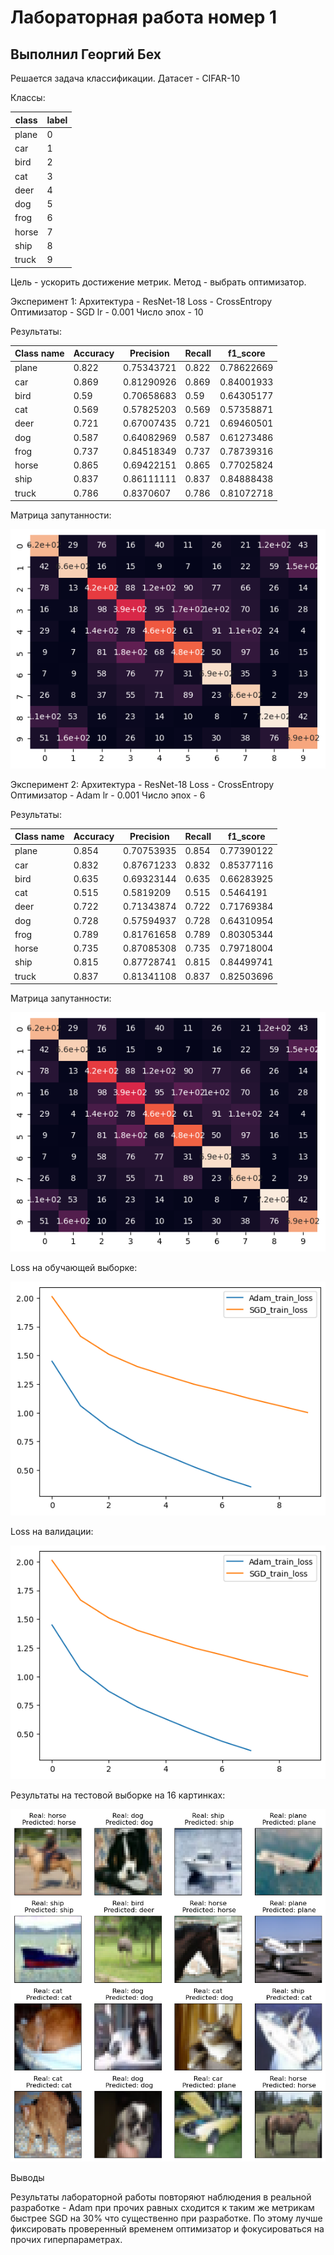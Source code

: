 # Лабораторная работа номер 1
## Выполнил Георгий Бех

Решается задача классификации. Датасет - CIFAR-10

Классы:

| class | label |
|-------|---|
| plane | 0 |
| car   | 1 |
| bird  | 2 |
| cat   | 3 |
| deer  | 4 |
| dog   | 5 |
| frog  | 6 |
| horse | 7 |
| ship  | 8 |
| truck | 9 |

Цель - ускорить достижение метрик.
Метод - выбрать оптимизатор.

Эксперимент 1:
Архитектура - ResNet-18
Loss - CrossEntropy
Оптимизатор - SGD
lr - 0.001
Число эпох - 10

Результаты:

|  Class name |  Accuracy | Precision |  Recall | f1_score |
|---|---|---|---|---|
| plane | 0.822  | 0.75343721 |  0.822 | 0.78622669 |
|  car   |  0.869 | 0.81290926 | 0.869 | 0.84001933 |
|  bird   |  0.59 | 0.70658683 |  0.59 | 0.64305177 |
|  cat   |  0.569 |  0.57825203 |  0.569  | 0.57358871 |
|  deer   |  0.721 | 0.67007435 |   0.721  | 0.69460501 |
|  dog   |  0.587 |  0.64082969 |   0.587  | 0.61273486 |
|  frog   |  0.737 |  0.84518349 |   0.737  | 0.78739316 |
|  horse   | 0.865 | 0.69422151 |   0.865  | 0.77025824 |
|  ship   |  0.837 |  0.86111111|   0.837  | 0.84888438 |
|  truck   | 0.786 |  0.8370607 |   0.786  | 0.81072718 |

Матрица запутанности:

![Alt Text](Assets/conf_matrix_SGD.png)


Эксперимент 2:
Архитектура - ResNet-18
Loss - CrossEntropy
Оптимизатор - Adam
lr - 0.001
Число эпох - 6

Результаты:

|  Class name |  Accuracy | Precision |  Recall | f1_score |
|---|---|---|---|---|
| plane | 0.854  | 0.70753935 |  0.854 | 0.77390122 |
|  car   |  0.832 | 0.87671233 | 0.832 | 0.85377116 |
|  bird   | 0.635 | 0.69323144 | 0.635 | 0.66283925 |
|  cat   |  0.515 | 0.5819209 |  0.515  | 0.5464191 |
|  deer   |  0.722 | 0.71343874 |   0.722  | 0.71769384 |
|  dog   |  0.728 |  0.57594937 |   0.728  | 0.64310954 |
|  frog   |  0.789 |  0.81761658 |   0.789  | 0.80305344 |
|  horse   | 0.735 | 0.87085308 |  0.735  | 0.79718004 |
|  ship   | 0.815 |  0.87728741 |  0.815  | 0.84499741 |
|  truck   | 0.837 |  0.81341108 |  0.837  | 0.82503696 |

Матрица запутанности:

![Alt Text](Assets/conf_matrix_SGD.png)

Loss на обучающей выборке:

![Alt Text](Assets/Train%20Losses.png)

Loss на валидации:

![Alt Text](Assets/Train%20Losses.png)

Результаты на тестовой выборке на 16 картинках:

![Alt Text](Assets/Results.png)

Выводы

Результаты лабораторной работы повторяют наблюдения в реальной разработке - 
Adam при прочих равных сходится к таким же метрикам быстрее SGD на 30% что существенно
при разработке. По этому лучше фиксировать проверенный временем оптимизатор и фокусироваться
на прочих гиперпараметрах.





